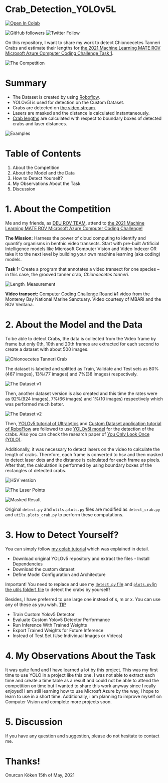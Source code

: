 # Crab_Detection_YOLOv5L

[![Open In Colab](https://colab.research.google.com/assets/colab-badge.svg)](https://colab.research.google.com/github/OnurcanKoken/Crab_Detection_YOLOv5L/blob/main/Colab_Crab_Detection_YOLOv5/Crab_Detection_Colab_YOLOv5.ipynb)

![GitHub followers](https://img.shields.io/github/followers/OnurcanKoken?style=social)
![Twitter Follow](https://img.shields.io/twitter/follow/onurcankoken?style=social)

On this repository, I want to share my work to detect Chionoecetes Tanneri Crabs and estimate their lengths for [the 2021 Machine Learning MATE ROV Microsoft Azure Computer Coding Challenge Task 1](https://files.materovcompetition.org/2021/Computer_Coding_Challenge_Round_1.pdf).

![The Competition](Dataset_Photos/MATEROV.PNG)

# Summary
- The Dataset is created by using [Roboflow](https://app.roboflow.com).
- YOLOv5l is used for detection on the Custom Dataset.
- Crabs are detected on [the video stream](https://vimeo.com/515385883/3bafce8be4).
- Lasers are masked and the distance is calculated instantaneously.
- [Crab lengths](Dataset_Photos/length_measurement_crab.jpeg) are calculated with respect to boundary boxes of detected crabs and laser distances.

![Examples](Dataset_Photos/frame_sec227_6790_detected.jpg)

# Table of Contents

1. About the Competition
2. About the Model and the Data
3. How to Detect Yourself?
4. My Observations About the Task
5. Discussion

# 1. About the Competition

Me and my friends, as [DEU ROV TEAM](https://www.instagram.com/deurov.team/), attend to [the 2021 Machine Learning MATE ROV Microsoft Azure Computer Coding Challenge!](https://www.materovcompetition.org/content/2021-machine-learning-computer-coding-challenge)

**The Mission:** Harness the power of cloud computing to identify and quantify organisms in benthic video transects. Start with pre-built Artificial Intelligence models like Microsoft Computer Vision and Video Indexer OR take it to the next level by building your own machine learning (aka coding) models.

**Task 1:** Create a program that annotates a video transect for one species – in this case, the grooved tanner crab, *Chionoecetes tanneri*. 

![Length_Measurement](Dataset_Photos/length_measurement_crab.jpeg)

**Video transect:** [Computer Coding Challenge Round #1](https://vimeo.com/515385883/3bafce8be4) video from the Monterey Bay National
Marine Sanctuary. Video courtesy of MBARI and the ROV Ventana. 

# 2. About the Model and the Data

To be able to detect Crabs, the data is collected from the Video frame by frame but only 0th, 10th and 20th frames are extracted for each second to create a dataset with about 500 images. 

![Chionoecetes Tanneri Crab](Dataset_Photos/frame_sec227_6790.jpg)

The dataset is labeled and splitted as Train, Validate and Test sets as 80%(467 images), 13%(77 images) and 7%(38 images) respectively.

![The Dataset v1](Dataset_Photos/dataset_v1.PNG)

Then, another dataset version is also created and this time the rates were as 92%(924 images), 7%(66 images) and 1%(10 images) respectively which was performed much better.

![The Dataset v2](Dataset_Photos/dataset_v2.PNG)

Then, [YOLOv5 tutorial of Ultralytics](https://github.com/ultralytics/yolov5/blob/master/tutorial.ipynb) and [Custom Dataset application tutorial of RoboFlow](https://blog.roboflow.com/how-to-train-yolov5-on-a-custom-dataset/) are followed to use [YOLOv5l model](https://github.com/OnurcanKoken/Crab_Detection_YOLOv5L/blob/main/yolov5l.yaml) for the detection of the crabs.
Also you can check the research paper of [You Only Look Once (YOLO)](https://arxiv.org/pdf/1506.02640.pdf).

Additionally, it was necessary to detect lasers on the video to calculate the length of crabs. Therefore, each frame is converted to hsv and then masked to detect laser dots and the distance is calculated for each frame as pixels. After that, the calculation is performed by using boundary boxes of the rectangles of detected crabs.


![HSV version](Dataset_Photos/hsv.jpg)

![The Laser Points](Dataset_Photos/laser_mask.jpg)

![Masked Result](Dataset_Photos/laser_gray_mask.jpg)

Original `detect.py` and `utils.plots.py` files are modified as `detect_crab.py` and `utils.plots_crab.py` to perform these computations.

# 3. How to Detect Yourself?

You can simply follow [my colab tutorial](https://colab.research.google.com/github/OnurcanKoken/Crab_Detection_YOLOv5L/blob/main/Crab_Detection_Colab_YOLOv5.ipynb) which was explained in detail.

- Download original YOLOv5 repository and extract the files - Install Dependencies
- Download the custom dataset
- Define Model Configuration and Architecture
  
Important! You need to replace and use my [`detect.py` file](Python_Files/detect_crab.py) and [`plots.py`(in the utils folder) file](Python_Files/plots_crab.py) to detect the crabs by yourself!

Besides, I have preferred to use large one instead of s, m or x. You can use any of these as you wish. [TIP](Python_Files/hubconf.py)

- Train Custom Yolov5 Detector
- Evaluate Custom Yolov5 Detector Performance
- Run Inference With Trained Weights
- Export Trained Weights for Future Inference
- Instead of Test Set (Use Individual Images or Videos)

# 4. My Observations About the Task

It was quite fund and I have learned a lot by this project. This was my first time to use YOLO in a project like this one. I was not able to extract each time and create a time table as a result and could not be able to attend the competition on time but I wanted to share this work anyway since I really enjoyed! I am still learning how to use Microsft Azure by the way, I hope to learn to use in a short time. Additionally, i am planning to improve myself on Computer Vision and complete more projects soon.

# 5. Discussion

If you have any question and suggestion, please do not hesitate to contact me.

# Thanks!

Onurcan Köken
15th of May, 2021
